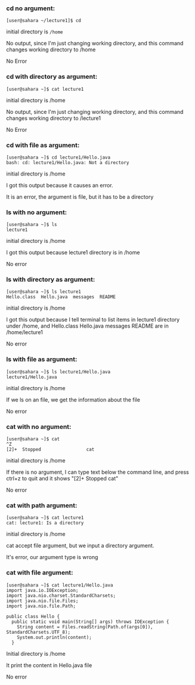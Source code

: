 ### cd no argument:

```
[user@sahara ~/lecture1]$ cd
```
initial directory is `/home`

No output, since I'm just changing working directory, and this command changes working directory to /home

No Error

### cd with directory as argument:

```
[user@sahara ~]$ cat lecture1
```
initial directory is /home

No output, since I'm just changing working directory, and this command changes working directory to /lecture1

No Error

### cd with file as argument:

```
[user@sahara ~]$ cd lecture1/Hello.java
bash: cd: lecture1/Hello.java: Not a directory
```
initial directory is /home

I got this output because it causes an error.

It is an error, the argument is file, but it has to be a directory

### ls with no argument:

```
[user@sahara ~]$ ls
lecture1
```
initial directory is /home

I got this output because lecture1 directory is in /home

No error

### ls with directory as argument:

```
[user@sahara ~]$ ls lecture1
Hello.class  Hello.java  messages  README
```
initial directory is /home

I got this output because I tell terminal to list items in lecture1 directory under /home, and Hello.class  Hello.java  messages  README are in /home/lecture1

No error

### ls with file as argument:

```
[user@sahara ~]$ ls lecture1/Hello.java
lecture1/Hello.java
```
initial directory is /home

If we ls on an file, we get the information about the file

No error

### cat with no argument:

```
[user@sahara ~]$ cat
^Z
[2]+  Stopped                 cat
```
initial directory is /home

If there is no argument, I can type text below the command line, and press ctrl+z to quit and it shows "[2]+  Stopped                 cat"

No error

### cat with path argument:

```
[user@sahara ~]$ cat lecture1
cat: lecture1: Is a directory
```
initial directory is /home

cat accept file argument, but we input a directory argument.

It's error, our argument type is wrong

### cat with file argument:

```
[user@sahara ~]$ cat lecture1/Hello.java
import java.io.IOException;
import java.nio.charset.StandardCharsets;
import java.nio.file.Files;
import java.nio.file.Path;

public class Hello {
  public static void main(String[] args) throws IOException {
    String content = Files.readString(Path.of(args[0]), StandardCharsets.UTF_8);    
    System.out.println(content);
  }
```
Initial directory is /home

It print the content in Hello.java file

No error
